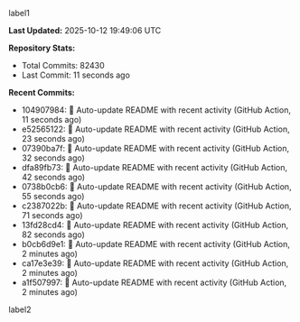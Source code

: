 
label1 
<!-- ACTIVITY_START -->
**Last Updated:** 2025-10-12 19:49:06 UTC

**Repository Stats:**
- Total Commits: 82430
- Last Commit: 11 seconds ago

**Recent Commits:**
- 104907984: 🤖 Auto-update README with recent activity (GitHub Action, 11 seconds ago)
- e52565122: 🤖 Auto-update README with recent activity (GitHub Action, 23 seconds ago)
- 07390ba7f: 🤖 Auto-update README with recent activity (GitHub Action, 32 seconds ago)
- dfa89fb73: 🤖 Auto-update README with recent activity (GitHub Action, 42 seconds ago)
- 0738b0cb6: 🤖 Auto-update README with recent activity (GitHub Action, 55 seconds ago)
- c2387022b: 🤖 Auto-update README with recent activity (GitHub Action, 71 seconds ago)
- 13fd28cd4: 🤖 Auto-update README with recent activity (GitHub Action, 82 seconds ago)
- b0cb6d9e1: 🤖 Auto-update README with recent activity (GitHub Action, 2 minutes ago)
- ca17e3e39: 🤖 Auto-update README with recent activity (GitHub Action, 2 minutes ago)
- a1f507997: 🤖 Auto-update README with recent activity (GitHub Action, 2 minutes ago)
<!-- ACTIVITY_END -->

label2
